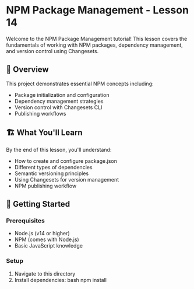 # NPM Package Management - Lesson 14

Welcome to the NPM Package Management tutorial! This lesson covers the fundamentals of working with NPM packages, dependency management, and version control using Changesets.

## 🎯 Overview

This project demonstrates essential NPM concepts including:

-   Package initialization and configuration
-   Dependency management strategies
-   Version control with Changesets CLI
-   Publishing workflows

## 🏗 What You'll Learn

By the end of this lesson, you'll understand:

-   How to create and configure package.json
-   Different types of dependencies
-   Semantic versioning principles
-   Using Changesets for version management
-   NPM publishing workflow

## 🚀 Getting Started

### Prerequisites

-   Node.js (v14 or higher)
-   NPM (comes with Node.js)
-   Basic JavaScript knowledge

### Setup

1. Navigate to this directory
2. Install dependencies:
   bash
   npm install
